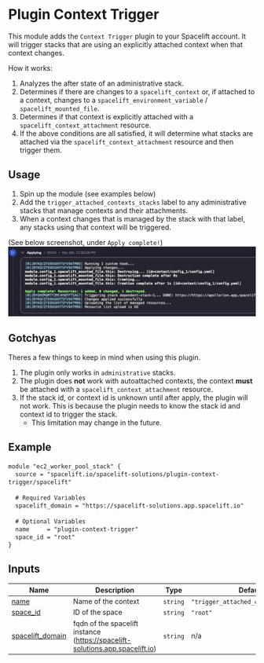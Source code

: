 # Plugin Context Trigger

This module adds the `Context Trigger` plugin to your Spacelift account.
It will trigger stacks that are using an explicitly attached context when that context changes.

How it works:
1. Analyzes the after state of an administrative stack.
2. Determines if there are changes to a `spacelift_context` or, if attached to a context, changes to a `spacelift_environment_variable` / `spacelift_mounted_file`.
3. Determines if that context is explicitly attached with a `spacelift_context_attachment` resource.
4. If the above conditions are all satisfied, it will determine what stacks are attached via the `spacelift_context_attachment` resource and then trigger them.

## Usage

1. Spin up the module (see examples below)
2. Add the `trigger_attached_contexts_stacks` label to any administrative stacks that manage contexts and their attachments.
3. When a context changes that is managed by the stack with that label, any stacks using that context will be triggered.

(See below screenshot, under `Apply complete!`)  
![screenshot.png](screenshot.png)

## Gotchyas

Theres a few things to keep in mind when using this plugin.
1. The plugin only works in `administrative` stacks.
2. The plugin does **not** work with autoattached contexts, the context **must** be attached with a `spacelift_context_attachment` resource.
3. If the stack id, or context id is unknown until after apply, the plugin will not work. This is because the plugin needs to know the stack id and context id to trigger the stack.
    - This limitation may change in the future.

<!-- BEGIN_TF_DOCS -->
## Example

```hcl
module "ec2_worker_pool_stack" {
  source = "spacelift.io/spacelift-solutions/plugin-context-trigger/spacelift"

  # Required Variables
  spacelift_domain = "https://spacelift-solutions.app.spacelift.io"

  # Optional Variables
  name     = "plugin-context-trigger"
  space_id = "root"
}
```

## Inputs

| Name | Description | Type | Default | Required |
|------|-------------|------|---------|:--------:|
| <a name="input_name"></a> [name](#input\_name) | Name of the context | `string` | `"trigger_attached_contexts_stacks"` | no |
| <a name="input_space_id"></a> [space\_id](#input\_space\_id) | ID of the space | `string` | `"root"` | no |
| <a name="input_spacelift_domain"></a> [spacelift\_domain](#input\_spacelift\_domain) | fqdn of the spacelift instance (https://spacelift-solutions.app.spacelift.io) | `string` | n/a | yes |
<!-- END_TF_DOCS -->

